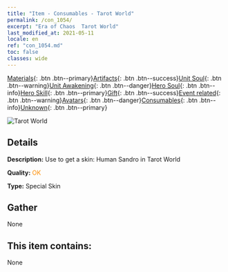 ```yaml
---
title: "Item - Consumables - Tarot World"
permalink: /con_1054/
excerpt: "Era of Chaos  Tarot World"
last_modified_at: 2021-05-11
locale: en
ref: "con_1054.md"
toc: false
classes: wide
---
```

 [Materials](/Items/){: .btn .btn--primary}[Artifacts](/Items/Artifacts/){: .btn .btn--success}[Unit Soul](/Items/UnitSoul/){: .btn .btn--warning}[Unit Awakening](/Items/UnitAwakening/){: .btn .btn--danger}[Hero Soul](/Items/HeroSoul/){: .btn .btn--info}[Hero Skill](/Items/HeroSkill/){: .btn .btn--primary}[Gift](/Items/Gift/){: .btn .btn--success}[Event related](/Items/Events/){: .btn .btn--warning}[Avatars](/Items/Avatars/){: .btn .btn--danger}[Consumables](/Items/Consumables/){: .btn .btn--info}[Unknown](/Items/Unknown/){: .btn .btn--primary}

 ![Tarot World](/images/h/h_HumanSandro3.jpg)

## Details
 **Description:** Use to get a skin: Human Sandro in Tarot World

 **Quality:** <span style="color: #FF8C00">OK</span>

 **Type:** Special Skin

## Gather

  None

## This item contains:

  None

